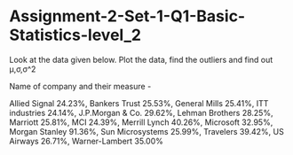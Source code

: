 # Assignment-2-Set-1-Q1-Basic-Statistics-level_2

Look at the data given below. Plot the data, find the outliers and find out μ,σ,σ^2

Name of company and their measure -

Allied Signal 24.23%, Bankers Trust 25.53%, General Mills 25.41%, ITT industries 24.14%, J.P.Morgan & Co. 29.62%, Lehman Brothers 28.25%, Marriott 25.81%, MCI 24.39%, Merrill Lynch 40.26%, Microsoft 32.95%, Morgan Stanley 91.36%, Sun Microsystems 25.99%, Travelers 39.42%, US Airways 26.71%, Warner-Lambert 35.00%
